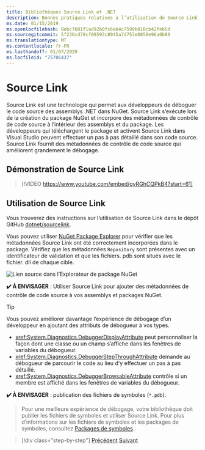 ```yaml
---
title: Bibliothèques Source Link et .NET
description: Bonnes pratiques relatives à l’utilisation de Source Link pour améliorer le débogage des bibliothèques .NET
ms.date: 01/15/2019
ms.openlocfilehash: 0ebc7601f1ad92b0fc6ab4c7599b010cb42feb5d
ms.sourcegitcommit: 5f236cd78cf09593c8945a7d753e0850e96a0b80
ms.translationtype: MT
ms.contentlocale: fr-FR
ms.lasthandoff: 01/07/2020
ms.locfileid: "75706437"
---
```

# <a name="source-link"></a>Source Link

Source Link est une technologie qui permet aux développeurs de déboguer le code source des assemblys .NET dans NuGet. Source Link s’exécute lors de la création du package NuGet et incorpore des métadonnées de contrôle de code source à l’intérieur des assemblys et du package. Les développeurs qui téléchargent le package et activent Source Link dans Visual Studio peuvent effectuer un pas à pas détaillé dans son code source. Source Link fournit des métadonnées de contrôle de code source qui améliorent grandement le débogage.

## <a name="source-link-demo"></a>Démonstration de Source Link

> [!VIDEO https://www.youtube.com/embed/gyRGhCQPkB4?start=61]

## <a name="using-source-link"></a>Utilisation de Source Link

Vous trouverez des instructions sur l’utilisation de Source Link dans le dépôt GitHub [dotnet/sourcelink](https://github.com/dotnet/sourcelink/blob/master/README.md).

Vous pouvez utiliser [NuGet Package Explorer](https://github.com/NuGetPackageExplorer/NuGetPackageExplorer) pour vérifier que les métadonnées Source Link ont été correctement incorporées dans le package. Vérifiez que les métadonnées `Repository` sont présentes avec un identificateur de validation et que les fichiers. pdb sont situés avec le fichier. dll de chaque cible.

![Lien source dans l’Explorateur de package NuGet](./media/sourcelink/nuget-package-explorer-sourcelink.png "Lien source dans l’Explorateur de package NuGet")

**✔️ À ENVISAGER** : Utiliser Source Link pour ajouter des métadonnées de contrôle de code source à vos assemblys et packages NuGet.

> [!TIP]
> Vous pouvez améliorer davantage l’expérience de débogage d’un développeur en ajoutant des attributs de débogueur à vos types.
>
> * <xref:System.Diagnostics.DebuggerDisplayAttribute> peut personnaliser la façon dont une classe ou un champ s’affiche dans les fenêtres de variables du débogueur.
> * <xref:System.Diagnostics.DebuggerStepThroughAttribute> demande au débogueur de parcourir le code au lieu d’y effectuer un pas à pas détaillé.
> * <xref:System.Diagnostics.DebuggerBrowsableAttribute> contrôle si un membre est affiché dans les fenêtres de variables du débogueur.

**✔️ À ENVISAGER** : publication des fichiers de symboles (`*.pdb`).

> Pour une meilleure expérience de débogage, votre bibliothèque doit publier les fichiers de symboles et utiliser Source Link. Pour plus d’informations sur les fichiers de symboles et les packages de symboles, consultez [Packages de symboles](./nuget.md#symbol-packages).

>[!div class="step-by-step"]
>[Précédent](dependencies.md)
>[Suivant](publish-nuget-package.md)

